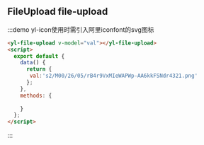 ## FileUpload file-upload


:::demo yl-icon使用时需引入阿里iconfont的svg图标
```html
<yl-file-upload v-model="val"></yl-file-upload>
<script>
  export default {
    data() {
      return {
       val:'s2/M00/26/05/rB4r9VxMIeWAPWp-AA6kkFSNdr4321.png'
      };
    },
    methods: {
     
    }
  };
</script>
```
:::